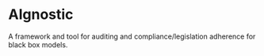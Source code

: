 # AIgnostic

A framework and tool for auditing and compliance/legislation adherence for black box models.

